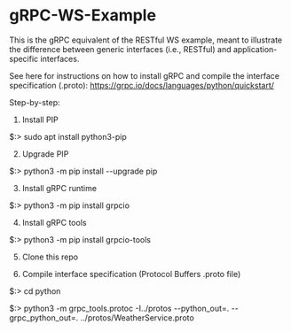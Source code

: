 # gRPC-WS-Example

This is the gRPC equivalent of the RESTful WS example, meant to illustrate the difference between generic interfaces (i.e., RESTful) and application-specific interfaces.

See here for instructions on how to install gRPC and compile the interface specification (.proto): https://grpc.io/docs/languages/python/quickstart/

Step-by-step:

1. Install PIP

$:> sudo apt install python3-pip

2. Upgrade PIP

$:> python3 -m pip install --upgrade pip

3. Install gRPC runtime

$:> python3 -m pip install grpcio

4. Install gRPC tools

$:> python3 -m pip install grpcio-tools

5. Clone this repo

6. Compile interface specification (Protocol Buffers .proto file)

$:> cd python

$:> python3 -m grpc_tools.protoc -I../protos --python_out=. --grpc_python_out=. ../protos/WeatherService.proto
